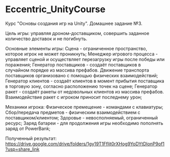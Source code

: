﻿# Eccentric_UnityCourse
Курс "Основы создания игр на Unity". Домашнее задание №3. 

Цель игры: управляя дроном-доставщиком, совершить заданное количество доставок и не погибнуть.

Основные элементы игры: 
Сцена - ограниченное пространство, которое игрок не может проникнуть;
Менеджер игрового процесса - управляет сценой и осуществляет перезагрузку игры после победы или поражения;
Генератор поставщиков - создаёт поставщиков в случайном порядке из массива префабов. Движение транспорта поставщиков организовано с помощью физических взаимодействий; 
Генератор клиентов - создаёт клиентов в момент прибытия поставщика в торговую зону, согласно расположению точек на сцене;
Генератор ракет - создаёт ракеты от недовольных клиентов из массива префабов. Взаимодействие ракет с игроком приносит последнему урон;

Механики игрока: 
Физическое премещение - командами с клавиатуры; 
Сбор/передача предметов - физическим взаимодействием с поставщиком/клиентом;
Здоровье - невосполняемый, ограниченный ресурс;
Заряд батареи - для продолжения игры необходимо пополнять заряд от PowerBank;

Полученный результат: https://drive.google.com/drive/folders/1gy19T1Ffljt0rXHog9YoDYtDlonP9of1?usp=share_link

